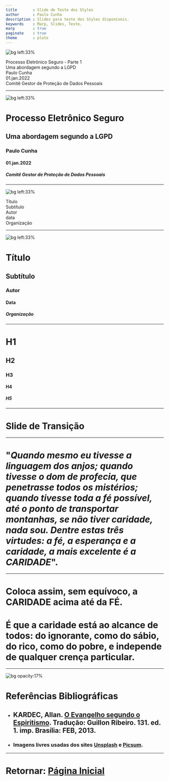 ```yaml
---
title       : Slide de Teste dos Styles
author      : Paulo Cunha
description : Slides para teste dos Styles disponíveis.
keywords    : Marp, Slides, Teste.
marp        : true
paginate    : true
theme       : plato
---
```




<!-- _class: titlepage -->

![bg left:33%](https://www.cnj.jus.br/wp-content/uploads/2019/07/d838b1934903737dba35d46c07793a8c.jpg)

<div class="title">Processo Eletrônico Seguro - Parte 1</div>
<div class="subtitle">Uma abordagem segundo a LGPD</div>
<div class="author">Paulo Cunha</div>
<div class="date">01.jan.2022</div>
<div class="organization">Comitê Gestor de Proteção de Dados Pessoais</div>

---
<!-- _class: titlepage -->

![bg left:33%](https://www.cnj.jus.br/wp-content/uploads/2019/07/d838b1934903737dba35d46c07793a8c.jpg)
# Processo Eletrônico Seguro
## Uma abordagem segundo a LGPD
### Paulo Cunha
#### 01.jan.2022
##### Comitê Gestor de Proteção de Dados Pessoais

---

<!-- _class: titlepage -->

![bg left:33%](https://www.cnj.jus.br/wp-content/uploads/2019/07/d838b1934903737dba35d46c07793a8c.jpg)
<div class="title">Título</div>
<div class="subtitle">Subtítulo<div>
<div class="author">Autor</div>
<div class="date">data</div>
<div class="organization">Organização</div>

---
<!-- _class: titlepage -->

![bg left:33%](https://www.cnj.jus.br/wp-content/uploads/2019/07/d838b1934903737dba35d46c07793a8c.jpg)
# Título
## Subtítulo
### Autor
#### Data
##### Organização

---
# H1
## H2
### H3
#### H4
##### H5


---
<!-- _class: lead -->
# Slide de Transição

---
 <!-- 
[ ]------------------- [ SLIDE ] ---------------------[ ] 
-->

# "_Quando mesmo eu tivesse a linguagem dos anjos; quando tivesse o dom de profecia, que penetrasse todos os mistérios; quando tivesse toda a fé possível, até o ponto de transportar montanhas, se não tiver caridade, nada sou. Dentre estas três virtudes: a **fé**, a **esperança** e a **caridade**, a mais excelente é a **CARIDADE**_".

---


# Coloca assim, sem equívoco, a <br> **CARIDADE** acima até da **FÉ**. 

# É que a caridade está ao alcance de todos: do **ignorante**, como do **sábio**, do **rico**, como do **pobre**, e **independe** de qualquer crença **particular**.

---
<!-- 
############################### [ SECTION ] #################################### 
-->

<!-- 
_backgroundColor: 
_color: black
_paginate: false
footer: "" 
-->

![bg opacity:17%](https://images.unsplash.com/photo-1524995997946-a1c2e315a42f?ixlib=rb-1.2.1&ixid=MnwxMjA3fDB8MHxwaG90by1wYWdlfHx8fGVufDB8fHx8&auto=format&fit=crop&w=870&q=80)

# Referências Bibliográficas

- ## KARDEC, Allan. [O Evangelho segundo o Espiritismo](https://www.febnet.org.br/wp-content/uploads/2014/05/Livro-dos-Espiritos.pdf). Tradução: Guillon Ribeiro. 131. ed. 1. imp. Brasília: FEB, 2013. 

- ### Imagens livres usadas dos sites [Unsplash](https://unsplash.com/) e [Picsum](https://picsum.photos/).
---

<div class="center">

# Retornar: [Página Inicial](#1)

</div>